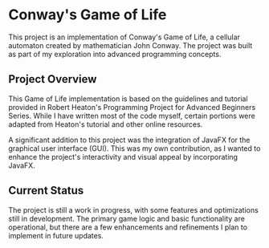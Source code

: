 <H1>Conway's Game of Life</H1>
This project is an implementation of Conway's Game of Life, a cellular automaton created by mathematician John Conway. 
The project was built as part of my exploration into advanced programming concepts.

<h2>Project Overview</h2>
This Game of Life implementation is based on the guidelines and tutorial provided in Robert Heaton's Programming Project for Advanced Beginners Series. 
While I have written most of the code myself, certain portions were adapted from Heaton's tutorial and other online resources.

A significant addition to this project was the integration of JavaFX for the graphical user interface (GUI). This was my own contribution, 
as I wanted to enhance the project's interactivity and visual appeal by incorporating JavaFX.

<h2>Current Status</h2>
The project is still a work in progress, with some features and optimizations still in development. 
The primary game logic and basic functionality are operational, but there are a few enhancements and refinements I plan to implement in future updates.
